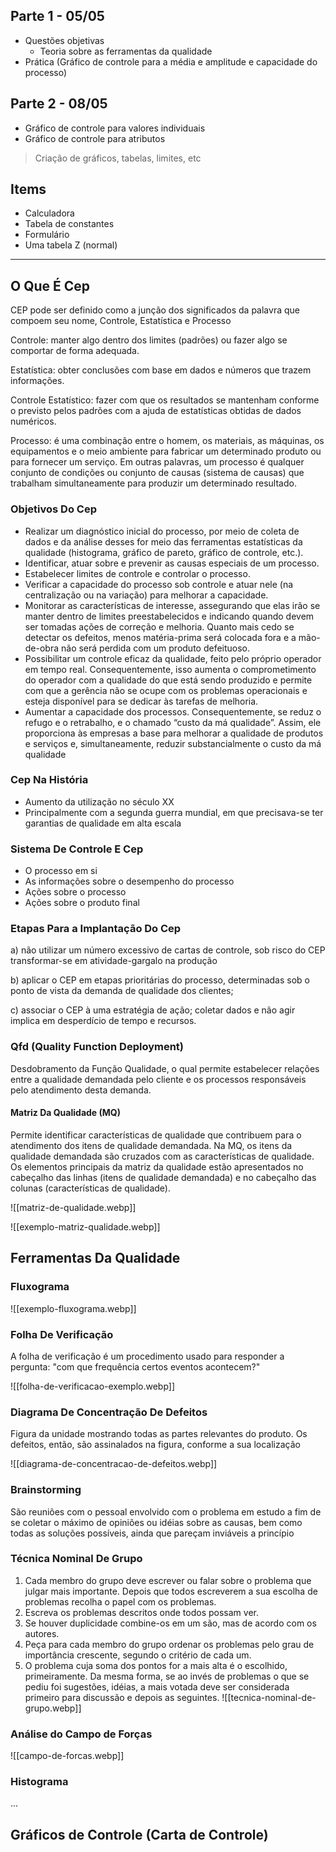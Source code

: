 ## Parte 1 - 05/05

- Questões objetivas
	- Teoria sobre as ferramentas da qualidade
- Prática (Gráfico de controle para a média e amplitude e capacidade do processo)

## Parte 2 - 08/05

- Gráfico de controle para valores individuais
- Gráfico de controle para atributos

> Criação de gráficos, tabelas, limites, etc

## Items

- Calculadora
- Tabela de constantes
- Formulário
- Uma tabela Z (normal)

---

## O Que É Cep

CEP pode ser definido como a junção dos significados da palavra que compoem seu nome, Controle, Estatística e Processo

Controle: manter algo dentro dos limites (padrões) ou fazer algo se comportar de forma adequada.

Estatística: obter conclusões com base em dados e números que trazem informações.

Controle Estatístico: fazer com que os resultados se mantenham conforme o previsto pelos padrões com a ajuda de estatísticas obtidas de dados numéricos.

Processo: é uma combinação entre o homem, os materiais, as máquinas, os equipamentos e o meio ambiente para fabricar um determinado produto ou para fornecer um serviço. Em outras palavras, um processo é qualquer conjunto de condições ou conjunto de causas (sistema de causas) que trabalham simultaneamente para produzir um determinado resultado.

### Objetivos Do Cep

- Realizar um diagnóstico inicial do processo, por meio de coleta de dados e da análise desses for meio das ferramentas estatísticas da qualidade (histograma, gráfico de pareto, gráfico de controle, etc.).
- Identificar, atuar sobre e prevenir as causas especiais de um processo.
- Estabelecer limites de controle e controlar o processo.
- Verificar a capacidade do processo sob controle e atuar nele (na centralização ou na variação) para melhorar a capacidade.
- Monitorar as características de interesse, assegurando que elas irão se manter dentro de limites preestabelecidos e indicando quando devem ser tomadas ações de correção e melhoria. Quanto mais cedo se detectar os defeitos, menos matéria-prima será colocada fora e a mão-de-obra não será perdida com um produto defeituoso.
- Possibilitar um controle eficaz da qualidade, feito pelo próprio operador em tempo real. Consequentemente, isso aumenta o comprometimento do operador com a qualidade do que está sendo produzido e permite com que a gerência não se ocupe com os problemas operacionais e esteja disponível para se dedicar às tarefas de melhoria.
- Aumentar a capacidade dos processos. Consequentemente, se reduz o refugo e o retrabalho, e o chamado “custo da má qualidade”. Assim, ele proporciona às empresas a base para melhorar a qualidade de produtos e serviços e, simultaneamente, reduzir substancialmente o custo da má qualidade

### Cep Na História

- Aumento da utilização no século XX
- Principalmente com a segunda guerra mundial, em que precisava-se ter garantias de qualidade em alta escala

### Sistema De Controle E Cep

- O processo em si
- As informações sobre o desempenho do processo
- Ações sobre o processo
- Ações sobre o produto final

### Etapas Para a Implantação Do Cep

a) não utilizar um número excessivo de cartas de controle, sob risco do CEP transformar-se em atividade-gargalo na produção

b) aplicar o CEP em etapas prioritárias do processo, determinadas sob o ponto de vista da demanda de qualidade dos clientes;

c) associar o CEP à uma estratégia de ação; coletar dados e não agir implica em desperdício de tempo e recursos.

### Qfd (Quality Function Deployment)

Desdobramento da Função Qualidade, o qual permite estabelecer relações entre a qualidade demandada pelo cliente e os processos responsáveis pelo atendimento desta demanda.

#### Matriz Da Qualidade (MQ)

Permite identificar características de qualidade que contribuem para o atendimento dos itens de qualidade demandada. Na MQ, os itens da qualidade demandada são cruzados com as características de qualidade. Os elementos principais da matriz da qualidade estão apresentados no cabeçalho das linhas (itens de qualidade demandada) e no cabeçalho das colunas (características de qualidade).

![[matriz-de-qualidade.webp]]

![[exemplo-matriz-qualidade.webp]]

## Ferramentas Da Qualidade

### Fluxograma

![[exemplo-fluxograma.webp]]

### Folha De Verificação

A folha de verificação é um procedimento usado para responder a pergunta: "com que frequência certos eventos acontecem?"

![[folha-de-verificacao-exemplo.webp]]

### Diagrama De Concentração De Defeitos

Figura da unidade mostrando todas as partes relevantes do produto. Os defeitos, então, são assinalados na figura, conforme a sua localização

![[diagrama-de-concentracao-de-defeitos.webp]]

### Brainstorming

São reuniões com o pessoal envolvido com o problema em estudo a fim de se coletar o máximo de opiniões ou idéias sobre as causas, bem como todas as soluções possíveis, ainda que pareçam inviáveis a princípio

### Técnica Nominal De Grupo

1. Cada membro do grupo deve escrever ou falar sobre o problema que julgar mais
importante. Depois que todos escreverem a sua escolha de problemas recolha o papel
com os problemas.
2. Escreva os problemas descritos onde todos possam ver.
3. Se houver duplicidade combine-os em um são, mas de acordo com os autores.
4. Peça para cada membro do grupo ordenar os problemas pelo grau de importância
crescente, segundo o critério de cada um.
5. O problema cuja soma dos pontos for a mais alta é o escolhido, primeiramente. Da
mesma forma, se ao invés de problemas o que se pediu foi sugestões, idéias, a mais
votada deve ser considerada primeiro para discussão e depois as seguintes.
![[tecnica-nominal-de-grupo.webp]]
### Análise do Campo de Forças

![[campo-de-forcas.webp]]
### Histograma

...

## Gráficos de Controle (Carta de Controle)

